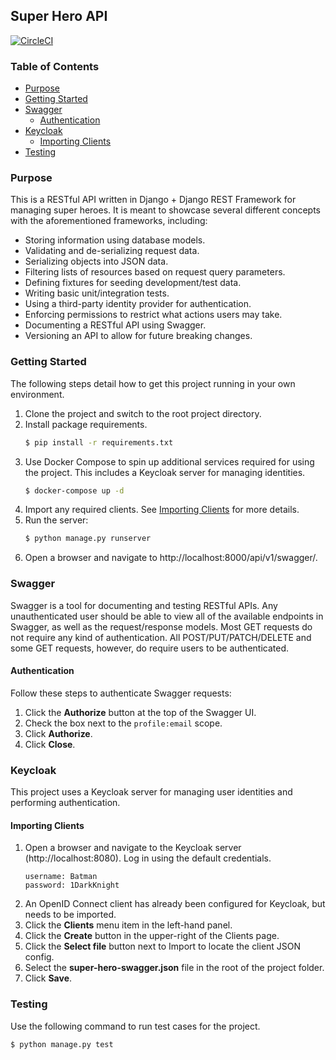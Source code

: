 Super Hero API
--------------

[![CircleCI](https://circleci.com/gh/Raznic/superheroes.svg?style=shield)](https://circleci.com/gh/Raznic/superheroes)

### Table of Contents

* [Purpose](#purpose)
* [Getting Started](#getting-started)
* [Swagger](#swagger)
  * [Authentication](#authentication)
* [Keycloak](#keycloak)
  * [Importing Clients](#importing-clients)
* [Testing](#testing)

### Purpose

This is a RESTful API written in Django + Django REST Framework for managing super heroes. It is meant to showcase 
several different concepts with the aforementioned frameworks, including:

* Storing information using database models.
* Validating and de-serializing request data.
* Serializing objects into JSON data.
* Filtering lists of resources based on request query parameters.
* Defining fixtures for seeding development/test data.
* Writing basic unit/integration tests.
* Using a third-party identity provider for authentication.
* Enforcing permissions to restrict what actions users may take.
* Documenting a RESTful API using Swagger.
* Versioning an API to allow for future breaking changes.


### Getting Started

The following steps detail how to get this project running in your own environment.

1. Clone the project and switch to the root project directory.
2. Install package requirements.
   ```bash
   $ pip install -r requirements.txt
   ```
3. Use Docker Compose to spin up additional services required for using the project. This includes a Keycloak server 
for managing identities.
   ```bash
   $ docker-compose up -d
   ```
4. Import any required clients. See [Importing Clients](#importing-clients) for more details.
5. Run the server:
   ```bash
   $ python manage.py runserver
   ```
6. Open a browser and navigate to http://localhost:8000/api/v1/swagger/.


### Swagger

Swagger is a tool for documenting and testing RESTful APIs. Any unauthenticated user should be able to view all of 
the available endpoints in Swagger, as well as the request/response models. Most GET requests do not require any kind
 of authentication. All POST/PUT/PATCH/DELETE and some GET requests, however, do require users to be authenticated.
 
 #### Authentication
 
Follow these steps to authenticate Swagger requests:
 
1. Click the **Authorize** button at the top of the Swagger UI.
2. Check the box next to the `profile:email` scope.
3. Click **Authorize**.
4. Click **Close**.


### Keycloak

This project uses a Keycloak server for managing user identities and performing authentication.

#### Importing Clients

1. Open a browser and navigate to the Keycloak server (http://localhost:8080). Log in using the default credentials.
   ```
   username: Batman
   password: 1DarkKnight
   ```
2. An OpenID Connect client has already been configured for Keycloak, but needs to be imported.
3. Click the **Clients** menu item in the left-hand panel.
4. Click the **Create** button in the upper-right of the Clients page.
5. Click the **Select file** button next to Import to locate the client JSON config.
6. Select the **super-hero-swagger.json** file in the root of the project folder.
7. Click **Save**.


### Testing

Use the following command to run test cases for the project.
```bash
$ python manage.py test
```
